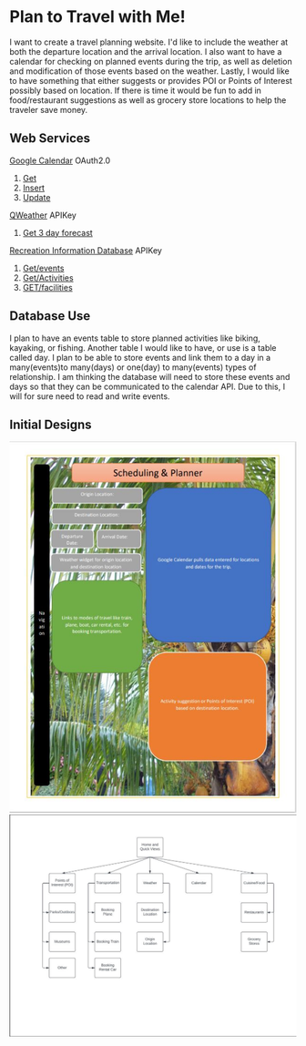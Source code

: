 Plan to Travel with Me!
=======================

I want to create a travel planning website. I'd like to include the weather at both the departure location and the arrival location. I also want to have a calendar for checking on planned events during the trip, as well as deletion and modification of those events based on the weather. Lastly, I would like to have something that either suggests or provides POI or Points of Interest possibly based on location. If there is time it would be fun to add in food/restaurant suggestions as well as grocery store locations to help the traveler save money.

Web Services
------------
[Google Calendar](https://developers.google.com/calendar) OAuth2.0

1. [Get](https://developers.google.com/calendar/api/v3/reference/events/get)
2. [Insert](https://developers.google.com/calendar/api/v3/reference/events/insert)
3. [Update](https://developers.google.com/calendar/api/v3/reference/events/update)

[QWeather](https://dev.qweather.com/en/) APIKey

1. [Get 3 day forecast](https://dev.qweather.com/en/docs/api/weather/weather-daily-forecast/#request-url)

[Recreation Information Database](https://ridb.recreation.gov/landing) APIKey

1. [Get/events](https://ridb.recreation.gov/docs#/Activities/getActivities)
2. [Get/Activities](https://ridb.recreation.gov/docs#/Events/getEvents)
3. [GET/facilities](https://ridb.recreation.gov/docs#/Facilities/getFacilities)

Database Use
----------

I plan to have an events table to store planned activities like biking, kayaking, or fishing. Another table I would like to have, or use is a table called day. I plan to be able to store events and link them to a day in a many(events)to many(days) or one(day) to many(events) types of relationship. I am thinking the database will need to store these events and days so that they can be communicated to the calendar API. Due to this, I will for sure need to read and write events.

Initial Designs
---------------

![Site Map](./Sample_Page_Layout.JPG)
![Sample Page Layout](./Site_Map.JPG)
